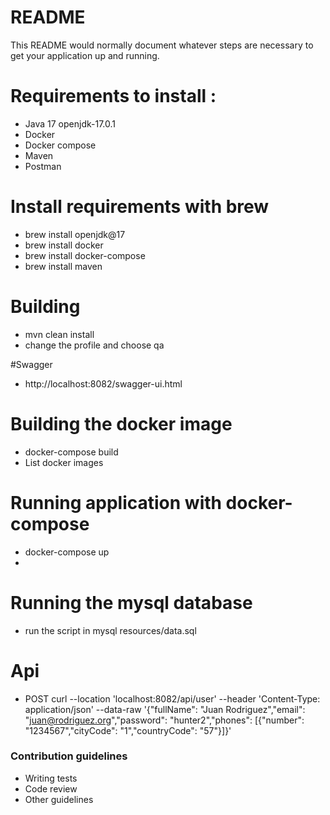 # README #

This README would normally document whatever steps are necessary to get your application up and running.

# Requirements to install :
* Java 17 openjdk-17.0.1
* Docker
* Docker compose
* Maven
* Postman

# Install requirements with brew 
* brew install openjdk@17
* brew install docker
* brew install docker-compose
* brew install maven


# Building
* mvn clean install
* change the profile and choose qa 

#Swagger
* http://localhost:8082/swagger-ui.html

# Building the docker image
* docker-compose build
* List docker images

# Running application with docker-compose
* docker-compose up
* 
# Running the mysql database
* run the script in mysql resources/data.sql


# Api
* POST  curl --location 'localhost:8082/api/user' \--header 'Content-Type: application/json' \--data-raw '{"fullName": "Juan Rodriguez","email": "juan@rodriguez.org","password": "hunter2","phones": [{"number": "1234567","cityCode": "1","countryCode": "57"}]}'
### Contribution guidelines ###

* Writing tests
* Code review
* Other guidelines
